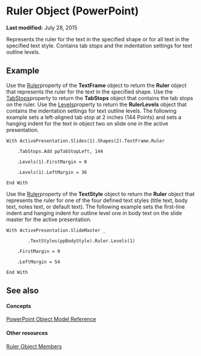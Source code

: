 
# Ruler Object (PowerPoint)

 **Last modified:** July 28, 2015

Represents the ruler for the text in the specified shape or for all text in the specified text style. Contains tab stops and the indentation settings for text outline levels.

## Example

Use the  [Ruler](496ef8d2-b8c5-71a6-93d4-23e0a8d171f3.md)property of the  **TextFrame** object to return the **Ruler** object that represents the ruler for the text in the specified shape. Use the [TabStops](11cc74dc-8efe-3327-87a1-0880e925040d.md)property to return the  **TabStops** object that contains the tab stops on the ruler. Use the [Levels](6e7e9b92-a563-d099-978c-7d8f105a7440.md)property to return the  **RulerLevels** object that contains the indentation settings for text outline levels. The following example sets a left-aligned tab stop at 2 inches (144 Points) and sets a hanging indent for the text in object two on slide one in the active presentation.


```
With ActivePresentation.Slides(1).Shapes(2).TextFrame.Ruler

    .TabStops.Add ppTabStopLeft, 144

    .Levels(1).FirstMargin = 0

    .Levels(1).LeftMargin = 36

End With
```

Use the  [Ruler](01a04a13-d536-72f2-9a7c-07f703e2583c.md)property of the  **TextStyle** object to return the **Ruler** object that represents the ruler for one of the four defined text styles (title text, body text, notes text, or default text). The following example sets the first-line indent and hanging indent for outline level one in body text on the slide master for the active presentation.




```
With ActivePresentation.SlideMaster _

        .TextStyles(ppBodyStyle).Ruler.Levels(1)

    .FirstMargin = 9

    .LeftMargin = 54

End With
```


## See also


#### Concepts


 [PowerPoint Object Model Reference](00acd64a-5896-0459-39af-98df2849849e.md)
#### Other resources


 [Ruler Object Members](0f13d7b4-11cf-02e3-ce3f-5fe33d1b24e6.md)

